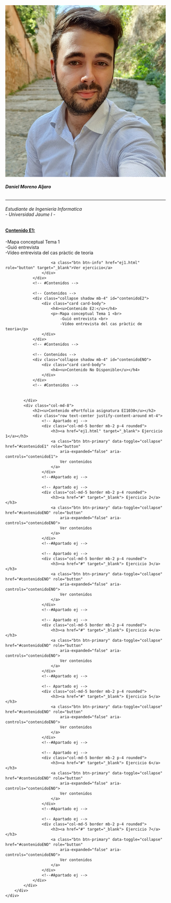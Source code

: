 <!DOCTYPE html>
<html lang="en">

<head>
    <meta charset="UTF-8">
    <meta name="viewport" content="width=device-width, initial-scale=1.0">
    <link rel="stylesheet" href="https://maxcdn.bootstrapcdn.com/bootstrap/4.0.0/css/bootstrap.min.css"
        integrity="sha384-Gn5384xqQ1aoWXA+058RXPxPg6fy4IWvTNh0E263XmFcJlSAwiGgFAW/dAiS6JXm" crossorigin="anonymous">
    <link rel="stylesheet" href="style.css">
    <script src="https://code.jquery.com/jquery-3.2.1.slim.min.js"
        integrity="sha384-KJ3o2DKtIkvYIK3UENzmM7KCkRr/rE9/Qpg6aAZGJwFDMVNA/GpGFF93hXpG5KkN"
        crossorigin="anonymous"></script>
    <script src="https://cdnjs.cloudflare.com/ajax/libs/popper.js/1.12.9/umd/popper.min.js"
        integrity="sha384-ApNbgh9B+Y1QKtv3Rn7W3mgPxhU9K/ScQsAP7hUibX39j7fakFPskvXusvfa0b4Q"
        crossorigin="anonymous"></script>
    <script src="https://maxcdn.bootstrapcdn.com/bootstrap/4.0.0/js/bootstrap.min.js"
        integrity="sha384-JZR6Spejh4U02d8jOt6vLEHfe/JQGiRRSQQxSfFWpi1MquVdAyjUar5+76PVCmYl"
        crossorigin="anonymous"></script>
    <title>ePortfolio Daniel MA</title>
</head>

<body>
    <div class="container text-center mt-4 pt-4">
        <div class="row justify-content-between">
            <div class="col-md-3 text-center pt-2 shadow ">
                <!-- Mi perfil -->
                <div class="border border p-2 mb-4" id="perfil">
                    <img src="foto.jpg" alt="" class="rounded-circle w-75 m-2">
                    <h6><strong>Daniel Moreno Aljaro</strong></h6>
                    <hr>
                    <h6>Estudiante de Ingenieria Informatica <br>- Universidad Jaume I -</h6>
                </div>
                <!--# Mi perfil -->
                <!-- Contenidos -->
                <div class="collapse shadow mb-4" id="contenidoE1">
                    <div class="card card-body">
                        <h4><u>Contenido E1:</u></h4>
                        <p>-Mapa conceptual Tema 1 <br>
                            -Guió entrevista <br>
                            -Vídeo entrevista del cas pràctic de teoria</p>

                        <a class="btn btn-info" href="ej1.html" role="button" target="_blank">Ver ejercicio</a>
                    </div>
                </div>
                <!-- #Contenidos -->

                <!-- Contenidos -->
                <div class="collapse shadow mb-4" id="contenidoE2">
                    <div class="card card-body">
                        <h4><u>Contenido E2:</u></h4>
                        <p>-Mapa conceptual Tema 1 <br>
                            -Guió entrevista <br>
                            -Vídeo entrevista del cas pràctic de teoria</p>
                    </div>
                </div>
                <!-- #Contenidos -->

                <!-- Contenidos -->
                <div class="collapse shadow mb-4" id="contenidoENO">
                    <div class="card card-body">
                        <h4><u>Contenido No Disponible</u></h4>
                    </div>
                </div>
                <!-- #Contenidos -->
               

            </div>
            <div class="col-md-8">
                <h2><u>Contenido ePortfolio asignatura EI1030</u></h2>
                <div class="row text-center justify-content-around mt-4">
                    <!-- Apartado ej -->
                    <div class="col-md-5 border mb-2 p-4 rounded">
                        <h3><a href="ej1.html" target="_blank"> Ejercicio 1</a></h3>
                        <a class="btn btn-primary" data-toggle="collapse" href="#contenidoE1" role="button"
                            aria-expanded="false" aria-controls="contenidoE1">
                            Ver contenidos
                        </a>
                    </div>
                    <!--#Apartado ej -->

                    <!-- Apartado ej -->
                    <div class="col-md-5 border mb-2 p-4 rounded">
                        <h3><a href="#" target="_blank"> Ejercicio 2</a></h3>
                        <a class="btn btn-primary" data-toggle="collapse" href="#contenidoENO" role="button"
                            aria-expanded="false" aria-controls="contenidoENO">
                            Ver contenidos
                        </a>
                    </div>
                    <!--#Apartado ej -->

                    <!-- Apartado ej -->
                    <div class="col-md-5 border mb-2 p-4 rounded">
                        <h3><a href="#" target="_blank"> Ejercicio 3</a></h3>
                        <a class="btn btn-primary" data-toggle="collapse" href="#contenidoENO" role="button"
                            aria-expanded="false" aria-controls="contenidoENO">
                            Ver contenidos
                        </a>
                    </div>
                    <!--#Apartado ej -->

                    <!-- Apartado ej -->
                    <div class="col-md-5 border mb-2 p-4 rounded">
                        <h3><a href="#" target="_blank"> Ejercicio 4</a></h3>
                        <a class="btn btn-primary" data-toggle="collapse" href="#contenidoENO" role="button"
                            aria-expanded="false" aria-controls="contenidoENO">
                            Ver contenidos
                        </a>
                    </div>
                    <!--#Apartado ej -->

                    <!-- Apartado ej -->
                    <div class="col-md-5 border mb-2 p-4 rounded">
                        <h3><a href="#" target="_blank"> Ejercicio 5</a></h3>
                        <a class="btn btn-primary" data-toggle="collapse" href="#contenidoENO" role="button"
                            aria-expanded="false" aria-controls="contenidoENO">
                            Ver contenidos
                        </a>
                    </div>
                    <!--#Apartado ej -->

                    <!-- Apartado ej -->
                    <div class="col-md-5 border mb-2 p-4 rounded">
                        <h3><a href="#" target="_blank"> Ejercicio 6</a></h3>
                        <a class="btn btn-primary" data-toggle="collapse" href="#contenidoENO" role="button"
                            aria-expanded="false" aria-controls="contenidoENO">
                            Ver contenidos
                        </a>
                    </div>
                    <!--#Apartado ej -->

                    <!-- Apartado ej -->
                    <div class="col-md-5 border mb-2 p-4 rounded">
                        <h3><a href="#" target="_blank"> Ejercicio 7</a></h3>
                        <a class="btn btn-primary" data-toggle="collapse" href="#contenidoENO" role="button"
                            aria-expanded="false" aria-controls="contenidoENO">
                            Ver contenidos
                        </a>
                    </div>
                    <!--#Apartado ej -->
                </div>
            </div>
        </div>
    </div>

</body>

</html>